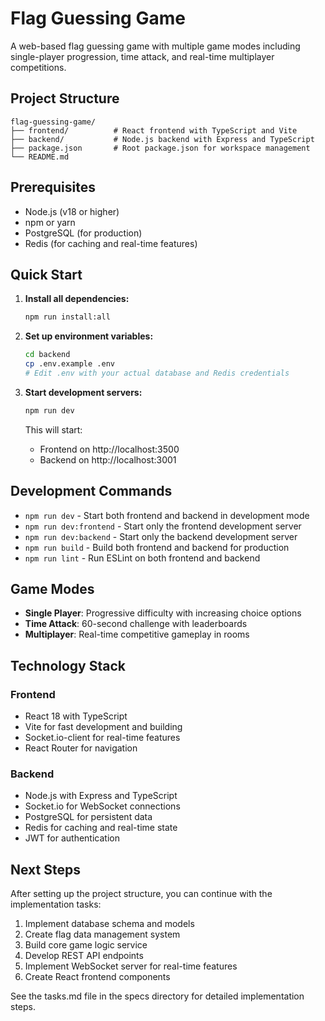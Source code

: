 # Flag Guessing Game

A web-based flag guessing game with multiple game modes including single-player progression, time attack, and real-time multiplayer competitions.

## Project Structure

```
flag-guessing-game/
├── frontend/          # React frontend with TypeScript and Vite
├── backend/           # Node.js backend with Express and TypeScript
├── package.json       # Root package.json for workspace management
└── README.md
```

## Prerequisites

- Node.js (v18 or higher)
- npm or yarn
- PostgreSQL (for production)
- Redis (for caching and real-time features)

## Quick Start

1. **Install all dependencies:**
   ```bash
   npm run install:all
   ```

2. **Set up environment variables:**
   ```bash
   cd backend
   cp .env.example .env
   # Edit .env with your actual database and Redis credentials
   ```

3. **Start development servers:**
   ```bash
   npm run dev
   ```

   This will start:
   - Frontend on http://localhost:3500
   - Backend on http://localhost:3001

## Development Commands

- `npm run dev` - Start both frontend and backend in development mode
- `npm run dev:frontend` - Start only the frontend development server
- `npm run dev:backend` - Start only the backend development server
- `npm run build` - Build both frontend and backend for production
- `npm run lint` - Run ESLint on both frontend and backend

## Game Modes

- **Single Player**: Progressive difficulty with increasing choice options
- **Time Attack**: 60-second challenge with leaderboards
- **Multiplayer**: Real-time competitive gameplay in rooms

## Technology Stack

### Frontend
- React 18 with TypeScript
- Vite for fast development and building
- Socket.io-client for real-time features
- React Router for navigation

### Backend
- Node.js with Express and TypeScript
- Socket.io for WebSocket connections
- PostgreSQL for persistent data
- Redis for caching and real-time state
- JWT for authentication

## Next Steps

After setting up the project structure, you can continue with the implementation tasks:

1. Implement database schema and models
2. Create flag data management system
3. Build core game logic service
4. Develop REST API endpoints
5. Implement WebSocket server for real-time features
6. Create React frontend components

See the tasks.md file in the specs directory for detailed implementation steps.